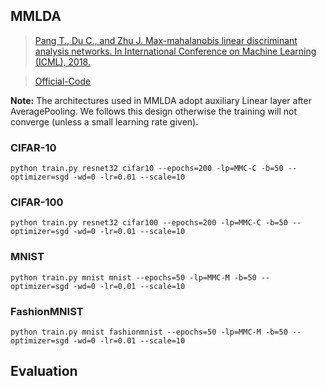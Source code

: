


## MMLDA



> [Pang T., Du C., and Zhu J. Max-mahalanobis linear discriminant analysis networks. In International Conference on Machine Learning (ICML), 2018.](http://arxiv.org/abs/1802.09308)

> [Official-Code](https://github.com/P2333/Max-Mahalanobis-Training)

**Note:** The architectures used in MMLDA adopt auxiliary Linear layer after AveragePooling. We follows this design otherwise the training will not converge (unless a small learning rate given).

### CIFAR-10

    python train.py resnet32 cifar10 --epochs=200 -lp=MMC-C -b=50 --optimizer=sgd -wd=0 -lr=0.01 --scale=10

### CIFAR-100

    python train.py resnet32 cifar100 --epochs=200 -lp=MMC-C -b=50 --optimizer=sgd -wd=0 -lr=0.01 --scale=10

### MNIST

	python train.py mnist mnist --epochs=50 -lp=MMC-M -b=50 --optimizer=sgd -wd=0 -lr=0.01 --scale=10

### FashionMNIST

	python train.py mnist fashionmnist --epochs=50 -lp=MMC-M -b=50 --optimizer=sgd -wd=0 -lr=0.01 --scale=10


## Evaluation

